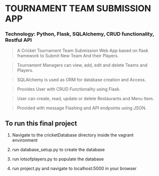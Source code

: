 # TOURNAMENT TEAM SUBMISSION APP

### Technology: Python, Flask, SQLAlchemy, CRUD functionality, Restful API

> A Cricket Tournament Team Submission Web App based on flask
framework to Submit New Team And their Players.

>Tournament Managers can view, add, edit and delete Teams and
Players.

> SQLAlchemy is used as ORM for database creation and Access.

> Provides User with CRUD Functionality using Flask.

> User can create, read, update or delete Restaurants and Menu Item.

> Provided with message Flashing and API endpoints using JSON.

## To run this final project

1. Navigate to the cricketDatabase directory inside the vagrant environment

2. run database_setup.py to create the database

3. run lotsofplayers.py to populate the database

4. run project.py and navigate to localhost:5000 in your browser